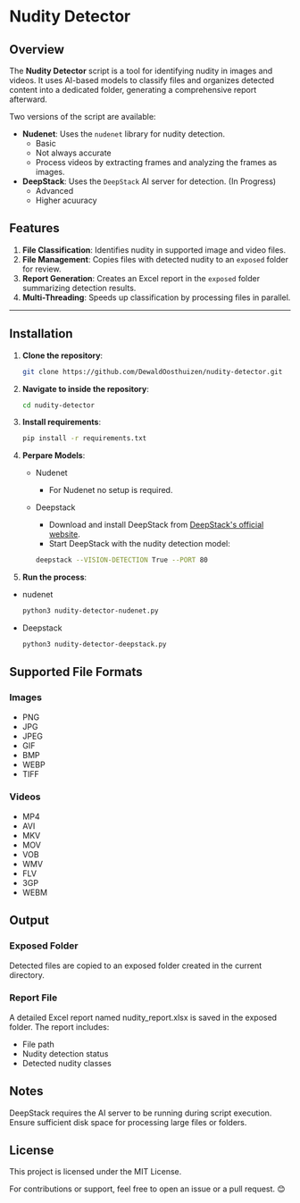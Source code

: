 # Nudity Detector

## Overview

The **Nudity Detector** script is a tool for identifying nudity in images and videos. It uses AI-based models to classify files and organizes detected content into a dedicated folder, generating a comprehensive report afterward.

Two versions of the script are available:

- **Nudenet**: Uses the `nudenet` library for nudity detection.
  - Basic
  - Not always accurate
  - Process videos by extracting frames and analyzing the frames as images.
- **DeepStack**: Uses the `DeepStack` AI server for detection. (In Progress)
  - Advanced
  - Higher acuuracy

## Features

1. **File Classification**: Identifies nudity in supported image and video files.
2. **File Management**: Copies files with detected nudity to an `exposed` folder for review.
3. **Report Generation**: Creates an Excel report in the `exposed` folder summarizing detection results.
4. **Multi-Threading**: Speeds up classification by processing files in parallel.

---

## Installation

1. **Clone the repository**:

   ```bash
   git clone https://github.com/DewaldOosthuizen/nudity-detector.git
   ```

2. **Navigate to inside the repository**:

   ```Bash
   cd nudity-detector
   ```

3. **Install requirements**:

    ```bash
    pip install -r requirements.txt
    ```

4. **Perpare Models**:

   - Nudenet
     - For Nudenet no setup is required.
   - Deepstack
     - Download and install DeepStack from [DeepStack's official website](https://deepstack.cc/).
     - Start DeepStack with the nudity detection model:

     ```bash
     deepstack --VISION-DETECTION True --PORT 80
     ```

5. **Run the process**:

- nudenet

  ```bash
  python3 nudity-detector-nudenet.py
  ```

- Deepstack

    ```bash
  python3 nudity-detector-deepstack.py
  ```

## Supported File Formats

### Images

- PNG
- JPG
- JPEG
- GIF
- BMP
- WEBP
- TIFF

### Videos

- MP4
- AVI
- MKV
- MOV
- VOB
- WMV
- FLV
- 3GP
- WEBM

## Output

### Exposed Folder

Detected files are copied to an exposed folder created in the current directory.

### Report File

A detailed Excel report named nudity_report.xlsx is saved in the exposed folder.
The report includes:

- File path
- Nudity detection status
- Detected nudity classes

## Notes

DeepStack requires the AI server to be running during script execution.
Ensure sufficient disk space for processing large files or folders.

## License

This project is licensed under the MIT License.

For contributions or support, feel free to open an issue or a pull request. 😊
